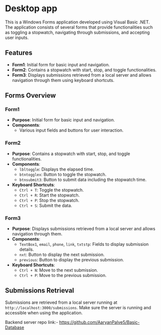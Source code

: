 # Desktop app

This is a Windows Forms application developed using Visual Basic .NET. The application consists of several forms that provide functionalities such as toggling a stopwatch, navigating through submissions, and accepting user inputs.

## Features

- **Form1**: Initial form for basic input and navigation.
- **Form2**: Contains a stopwatch with start, stop, and toggle functionalities.
- **Form3**: Displays submissions retrieved from a local server and allows navigation through them using keyboard shortcuts.

## Forms Overview

### Form1

- **Purpose**: Initial form for basic input and navigation.
- **Components**: 
  - Various input fields and buttons for user interaction.

### Form2

- **Purpose**: Contains a stopwatch with start, stop, and toggle functionalities.
- **Components**:
  - `lbltoggle`: Displays the elapsed time.
  - `btntogglex`: Button to toggle the stopwatch.
  - `btnsubmit3`: Button to submit data including the stopwatch time.
- **Keyboard Shortcuts**:
  - `Ctrl + T`: Toggle the stopwatch.
  - `Ctrl + R`: Start the stopwatch.
  - `Ctrl + P`: Stop the stopwatch.
  - `Ctrl + S`: Submit the data.

### Form3

- **Purpose**: Displays submissions retrieved from a local server and allows navigation through them.
- **Components**:
  - `TextBox1`, `email`, `phone`, `link`, `txtstp`: Fields to display submission details.
  - `nxt`: Button to display the next submission.
  - `previous`: Button to display the previous submission.
- **Keyboard Shortcuts**:
  - `Ctrl + N`: Move to the next submission.
  - `Ctrl + P`: Move to the previous submission.

## Submissions Retrieval

Submissions are retrieved from a local server running at `http://localhost:3000/submissions`. Make sure the server is running and accessible when using the application.

Backend server repo link:- https://github.com/AaryanPalve5/Basic-Database
